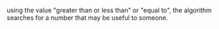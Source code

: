 using the value "greater than or less than" or "equal to", the algorithm searches for a number that may be useful to someone.
